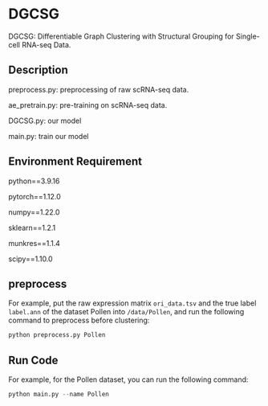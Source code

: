 # DGCSG
DGCSG: Differentiable Graph Clustering with Structural Grouping for Single-cell RNA-seq Data.

## Description
preprocess.py: preprocessing of raw scRNA-seq data.

ae_pretrain.py: pre-training on scRNA-seq data.

DGCSG.py: our model

main.py: train our model

## Environment Requirement
python==3.9.16

pytorch==1.12.0

numpy==1.22.0

sklearn==1.2.1

munkres==1.1.4

scipy==1.10.0

## preprocess 
For example, put the raw expression matrix `ori_data.tsv` and the true label `label.ann` of the dataset Pollen into `/data/Pollen`, and run the following command to preprocess before clustering:
```python
python preprocess.py Pollen
```

## Run Code
For example, for the Pollen dataset, you can run the following command:
```python
python main.py --name Pollen
```

